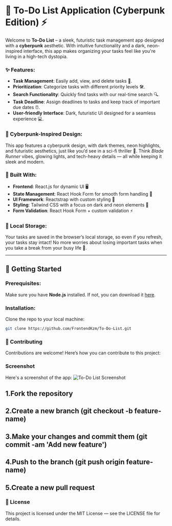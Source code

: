 # 🚀 To-Do List Application (Cyberpunk Edition) ⚡

Welcome to **To-Do List** – a sleek, futuristic task management app designed with a **cyberpunk** aesthetic. With intuitive functionality and a dark, neon-inspired interface, this app makes organizing your tasks feel like you're living in a high-tech dystopia.

### ✨ Features:
- **Task Management**: Easily add, view, and delete tasks 🎯.
- **Prioritization**: Categorize tasks with different priority levels 🛠️.
- **Search Functionality**: Quickly find tasks with our real-time search 🔍.
- **Task Deadline**: Assign deadlines to tasks and keep track of important due dates ⏰.
- **User-friendly Interface**: Dark, futuristic UI designed for a seamless experience 💻.

### 🌆 Cyberpunk-Inspired Design:
This app features a cyberpunk design, with dark themes, neon highlights, and futuristic aesthetics, just like you’d see in a sci-fi thriller 🌌. Think _Blade Runner_ vibes, glowing lights, and tech-heavy details — all while keeping it sleek and modern.

### 🚀 Built With:
- **Frontend**: React.js for dynamic UI 🖥️
- **State Management**: React Hook Form for smooth form handling 📝
- **UI Framework**: Reactstrap with custom styling 🖤
- **Styling**: Tailwind CSS with a focus on dark and neon elements 🌙
- **Form Validation**: React Hook Form + custom validation ⚡

### 💾 Local Storage:
Your tasks are saved in the browser’s local storage, so even if you refresh, your tasks stay intact! No more worries about losing important tasks when you take a break from your busy life 💾.

---

## 🚀 Getting Started

### Prerequisites:
Make sure you have **Node.js** installed. If not, you can download it [here](https://nodejs.org/).

### Installation:
Clone the repo to your local machine:

```bash
git clone https://github.com/FrontendKzm/To-Do-List.git
```
### 🎯 Contributing
Contributions are welcome! Here’s how you can contribute to this project:

###  Screenshot
Here's a screenshot of the app:
![To-Do List Screenshot](./assets/ScreenShot.png)


## 1.Fork the repository
## 2.Create a new branch (git checkout -b feature-name)
## 3.Make your changes and commit them (git commit -am 'Add new feature')
## 4.Push to the branch (git push origin feature-name)
## 5.Create a new pull request
### 📜 License
This project is licensed under the MIT License — see the LICENSE file for details.



